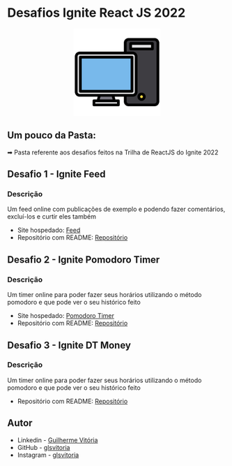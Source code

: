 # Desafios Ignite React JS 2022

<p align="center">
  <img src="./computer.png" width="200px" height="200px"/></p>
<p align="center">

## Um pouco da Pasta:

➡ Pasta referente aos desafios feitos na Trilha de ReactJS do Ignite 2022

## Desafio 1 - Ignite Feed

### Descrição

Um feed online com publicações de exemplo e podendo fazer comentários, excluí-los e curtir eles também

-  Site hospedado: [Feed](glsvitoria-feed.vercel.app)
-  Repositório com README: [Repositório](https://github.com/glsvitoria/ignite-react-2022-classprojects/tree/main/Projeto%202%20-%20Pomodoro%20Timer)


## Desafio 2 - Ignite Pomodoro Timer

### Descrição

Um timer online para poder fazer seus horários utilizando o método pomodoro e que pode ver o seu histórico feito

-  Site hospedado: [Pomodoro Timer](https://glsvitoria-pomodoro.vercel.app/)
-  Repositório com README: [Repositório](https://github.com/glsvitoria/ignite-react-2022-classprojects/tree/main/Projeto%202%20-%20Pomodoro%20Timer)

## Desafio 3 - Ignite DT Money

### Descrição

Um timer online para poder fazer seus horários utilizando o método pomodoro e que pode ver o seu histórico feito

<!-- -  Site hospedado: [Pomodoro Timer](https://glsvitoria-pomodoro.vercel.app/) -->
-  Repositório com README: [Repositório](https://github.com/glsvitoria/ignite-react-2022-classprojects/tree/main/Projeto%203%20-%20DT%20Money)

## Autor

-  Linkedin - [Guilherme Vitória](https://www.linkedin.com/in/glsvitoria/)
-  GitHub - [glsvitoria](https://github.com/glsvitoria)
-  Instagram - [glsvitoria](https://www.instagram.com/glsvitoria/)
